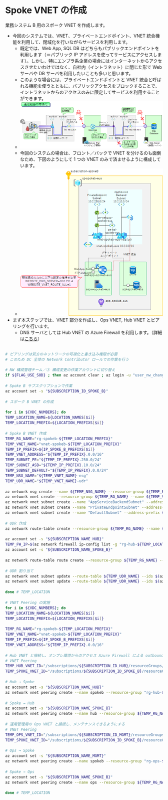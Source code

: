 # Spoke VNET の作成

業務システム B 用のスポーク VNET を作成します。

- 今回のシステムでは、VNET、プライベートエンドポイント、VNET 統合機能を利用して、閉域化を行いながらサービスを利用します。
  - 既定では、Web App, SQL DB はどちらもパブリックエンドポイントを利用します（＝パブリック IP アドレスを使ってサービスにアクセスします）。しかし、特にエンプラ系企業の場合にはインターネットからアクセスさせたいわけではなく、自社内（イントラネット）に閉じた形で Web サーバや DB サーバを利用したいことも多いと思います。
  - このような場合には、プライベートエンドポイントと VNET 統合と呼ばれる機能を使うとともに、パブリックアクセスをブロックすることで、イントラネットからのアクセスのみに限定してサービスを利用することができます。
  - ![picture 1](./images/f757ae1d8abfc771f8c5a01bd35899e70f820de91cd1f1f77625f20678183d5c.png)  
  - 今回のシステムの場合は、フロント／バックで VNET を分けるのも面倒なため、下図のようにして 1 つの VNET のみで済ませるように構成しています。
  - ![picture 2](./images/e5bef1763ab87d396a5f451ac5fb2533c0af3ce3f3c00bb4f337d432e986296b.png)  
- まず本ステップでは、VNET 部分を作成し、Ops VNET, Hub VNET とピアリングを行います。
  - DNS サーバとしては Hub VNET の Azure Firewall を利用します。（詳細は[こちら](/04.%E7%AE%A1%E7%90%86%E5%9F%BA%E7%9B%A4%E3%81%AE%E6%A7%8B%E6%88%90%E8%A8%AD%E5%AE%9A/04_03_PrivateDNSZones%E3%81%AE%E4%BD%9C%E6%88%90.md)）

```bash

# ピアリングは双方のネットワークの可視化と書き込み権限が必要
# このため DC 全体の Network Contributor ロールでの作業を行う

# NW 構成管理チーム／③ 構成変更の作業アカウントに切り替え
if ${FLAG_USE_SOD} ; then az account clear ; az login -u "user_nw_change@${PRIMARY_DOMAIN_NAME}" -p "${ADMIN_PASSWORD}" ; fi

# Spoke B サブスクリプションで作業
az account set -s "${SUBSCRIPTION_ID_SPOKE_B}"

# スポーク B VNET の作成

for i in ${VDC_NUMBERS}; do
TEMP_LOCATION_NAME=${LOCATION_NAMES[$i]}
TEMP_LOCATION_PREFIX=${LOCATION_PREFIXS[$i]}

# Spoke B VNET 作成
TEMP_RG_NAME="rg-spokeb-${TEMP_LOCATION_PREFIX}"
TEMP_VNET_NAME="vnet-spokeb-${TEMP_LOCATION_PREFIX}"
TEMP_IP_PREFIX=${IP_SPOKE_B_PREFIXS[$i]}
TEMP_VNET_ADDRESS="${TEMP_IP_PREFIX}.0.0/16"
TEMP_SUBNET_PE="${TEMP_IP_PREFIX}.250.0/24"
TEMP_SUBNET_ASB="${TEMP_IP_PREFIX}.10.0/24"
TEMP_SUBNET_DEFAULT="${TEMP_IP_PREFIX}.0.0/24"
TEMP_NSG_NAME="${TEMP_VNET_NAME}-nsg"
TEMP_UDR_NAME="${TEMP_VNET_NAME}-udr"

az network nsg create --name ${TEMP_NSG_NAME} --resource-group ${TEMP_RG_NAME}
az network vnet create --resource-group ${TEMP_RG_NAME} --name ${TEMP_VNET_NAME} --address-prefixes ${TEMP_VNET_ADDRESS}
az network vnet subnet create --name "AppServiceBackendSubnet" --address-prefix ${TEMP_SUBNET_ASB} --resource-group ${TEMP_RG_NAME} --vnet-name ${TEMP_VNET_NAME} --nsg ${TEMP_NSG_NAME}
az network vnet subnet create --name "PrivateEndpointSubnet" --address-prefix ${TEMP_SUBNET_PE} --resource-group ${TEMP_RG_NAME} --vnet-name ${TEMP_VNET_NAME} --nsg ${TEMP_NSG_NAME}
az network vnet subnet create --name "DefaultSubnet" --address-prefix ${TEMP_SUBNET_DEFAULT} --resource-group ${TEMP_RG_NAME} --vnet-name ${TEMP_VNET_NAME} --nsg ${TEMP_NSG_NAME}

# UDR 作成
az network route-table create --resource-group ${TEMP_RG_NAME} --name ${TEMP_UDR_NAME}

az account set -s "${SUBSCRIPTION_NAME_HUB}"
TEMP_FW_IP=$(az network firewall ip-config list -g "rg-hub-${TEMP_LOCATION_PREFIX}" -f "fw-hub-${TEMP_LOCATION_PREFIX}" --query "[0].privateIpAddress" --output tsv)
az account set -s "${SUBSCRIPTION_NAME_SPOKE_B}"

az network route-table route create --resource-group ${TEMP_RG_NAME} --name default --route-table-name ${TEMP_UDR_NAME} --address-prefix 0.0.0.0/0 --next-hop-type VirtualAppliance --next-hop-ip-address ${TEMP_FW_IP}

# UDR 割り当て
az network vnet subnet update --route-table ${TEMP_UDR_NAME} --ids $(az network vnet subnet show --resource-group ${TEMP_RG_NAME} --vnet-name $TEMP_VNET_NAME --name "AppServiceBackendSubnet" --query id -o tsv)
az network vnet subnet update --route-table ${TEMP_UDR_NAME} --ids $(az network vnet subnet show --resource-group ${TEMP_RG_NAME} --vnet-name $TEMP_VNET_NAME --name "DefaultSubnet" --query id -o tsv)

done # TEMP_LOCATION

# VNET Peering の実施
for i in ${VDC_NUMBERS}; do
TEMP_LOCATION_NAME=${LOCATION_NAMES[$i]}
TEMP_LOCATION_PREFIX=${LOCATION_PREFIXS[$i]}

TEMP_RG_NAME="rg-spokeb-${TEMP_LOCATION_PREFIX}"
TEMP_VNET_NAME="vnet-spokeb-${TEMP_LOCATION_PREFIX}"
TEMP_IP_PREFIX=${IP_SPOKE_B_PREFIXS[$i]}
TEMP_VNET_ADDRESS="${TEMP_IP_PREFIX}.0.0/16"

# Hub VNET と接続し、オンプレ環境からのアクセス Azure Firewall による outbound アクセスができるようにする
# VNET Peering
TEMP_HUB_VNET_ID="/subscriptions/${SUBSCRIPTION_ID_HUB}/resourceGroups/rg-hub-${TEMP_LOCATION_PREFIX}/providers/Microsoft.Network/virtualNetworks/vnet-hub-${TEMP_LOCATION_PREFIX}"
TEMP_SPOKE_VNET_ID="/subscriptions/${SUBSCRIPTION_ID_SPOKE_B}/resourceGroups/${TEMP_RG_NAME}/providers/Microsoft.Network/virtualNetworks/${TEMP_VNET_NAME}"

# Hub → Spoke
az account set -s "${SUBSCRIPTION_NAME_HUB}"
az network vnet peering create --name spokeb --resource-group "rg-hub-${TEMP_LOCATION_PREFIX}" --vnet-name "vnet-hub-${TEMP_LOCATION_PREFIX}" --remote-vnet $TEMP_SPOKE_VNET_ID --allow-vnet-access

# Spoke → Hub
az account set -s "${SUBSCRIPTION_NAME_SPOKE_B}"
az network vnet peering create --name hub --resource-group ${TEMP_RG_NAME} --vnet-name ${TEMP_VNET_NAME} --remote-vnet $TEMP_HUB_VNET_ID --allow-vnet-access

# 運用管理用の Ops VNET と接続し、メンテナンスできるようにする
# VNET Peering
TEMP_OPS_VNET_ID="/subscriptions/${SUBSCRIPTION_ID_MGMT}/resourceGroups/rg-ops-${TEMP_LOCATION_PREFIX}/providers/Microsoft.Network/virtualNetworks/vnet-ops-${TEMP_LOCATION_PREFIX}"
TEMP_SPOKE_VNET_ID="/subscriptions/${SUBSCRIPTION_ID_SPOKE_B}/resourceGroups/${TEMP_RG_NAME}/providers/Microsoft.Network/virtualNetworks/${TEMP_VNET_NAME}"

# Ops → Spoke
az account set -s "${SUBSCRIPTION_NAME_MGMT}"
az network vnet peering create --name spokeb --resource-group "rg-ops-${TEMP_LOCATION_PREFIX}" --vnet-name "vnet-ops-${TEMP_LOCATION_PREFIX}" --remote-vnet $TEMP_SPOKE_VNET_ID --allow-vnet-access

# Spoke → Ops
az account set -s "${SUBSCRIPTION_NAME_SPOKE_B}"
az network vnet peering create --name ops --resource-group ${TEMP_RG_NAME} --vnet-name ${TEMP_VNET_NAME} --remote-vnet $TEMP_OPS_VNET_ID --allow-vnet-access

done # TEMP_LOCATION

```
